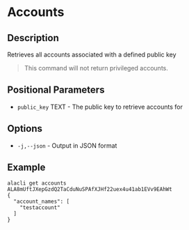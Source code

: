 # Accounts
## Description

Retrieves all accounts associated with a defined public key

> This command will not return privileged accounts.

## Positional Parameters

* `public_key` TEXT - The public key to retrieve accounts for

## Options

* `-j,--json` - Output in JSON format

## Example

```
alacli get accounts ALA8mUftJXepGzdQ2TaCduNuSPAfXJHf22uex4u41ab1EVv9EAhWt
{
  "account_names": [
    "testaccount"
  ]
}
```
